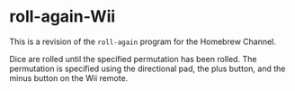 # roll-again-Wii

This is a revision of the `roll-again` program for the Homebrew Channel.

Dice are rolled until the specified permutation has been rolled. The permutation is specified using the directional pad, the plus button, and the minus button on the Wii remote.
